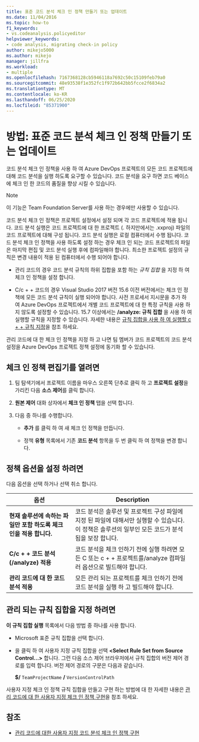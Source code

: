 ```yaml
---
title: 표준 코드 분석 체크 인 정책 만들기 또는 업데이트
ms.date: 11/04/2016
ms.topic: how-to
f1_keywords:
- vs.codeanalysis.policyeditor
helpviewer_keywords:
- code analysis, migrating check-in policy
author: mikejo5000
ms.author: mikejo
manager: jillfra
ms.workload:
- multiple
ms.openlocfilehash: 7167368128cb5946118a7692c50c15109feb79a0
ms.sourcegitcommit: 48e93538f1e352fc1f972b642bb5fcce2f6834a2
ms.translationtype: MT
ms.contentlocale: ko-KR
ms.lasthandoff: 06/25/2020
ms.locfileid: "85371900"
---
```

# <a name="how-to-create-or-update-standard-code-analysis-check-in-policies"></a>방법: 표준 코드 분석 체크 인 정책 만들기 또는 업데이트

코드 분석 체크 인 정책을 사용 하 여 Azure DevOps 프로젝트의 모든 코드 프로젝트에 대해 코드 분석을 실행 하도록 요구할 수 있습니다. 코드 분석을 요구 하면 코드 베이스에 체크 인 한 코드의 품질을 향상 시킬 수 있습니다.

> [!NOTE]
> 이 기능은 Team Foundation Server를 사용 하는 경우에만 사용할 수 있습니다.

코드 분석 체크 인 정책은 프로젝트 설정에서 설정 되며 각 코드 프로젝트에 적용 됩니다. 코드 분석 실행은 코드 프로젝트에 대 한 프로젝트 (. 하지만에서는 .xxproj) 파일의 코드 프로젝트에 대해 구성 됩니다. 코드 분석 실행은 로컬 컴퓨터에서 수행 됩니다. 코드 분석 체크 인 정책을 사용 하도록 설정 하는 경우 체크 인 되는 코드 프로젝트의 파일은 마지막 편집 및 코드 분석 실행 후에 컴파일해야 합니다. 최소한 프로젝트 설정의 규칙은 변경 내용이 적용 된 컴퓨터에서 수행 되어야 합니다.

- 관리 코드의 경우 코드 분석 규칙의 하위 집합을 포함 하는 *규칙 집합* 을 지정 하 여 체크 인 정책을 설정 합니다.

- C/c + + 코드의 경우 Visual Studio 2017 버전 15.6 이전 버전에서는 체크 인 정책에 모든 코드 분석 규칙이 실행 되어야 합니다. 사전 프로세서 지시문을 추가 하 여 Azure DevOps 프로젝트에서 개별 코드 프로젝트에 대 한 특정 규칙을 사용 하지 않도록 설정할 수 있습니다. 15.7 이상에서는 **/analyze: 규칙 집합** 을 사용 하 여 실행할 규칙을 지정할 수 있습니다. 자세한 내용은 [규칙 집합을 사용 하 여 실행할 c + + 규칙 지정](/cpp/code-quality/using-rule-sets-to-specify-the-cpp-rules-to-run)을 참조 하세요.

관리 코드에 대 한 체크 인 정책을 지정 하 고 나면 팀 멤버가 코드 프로젝트의 코드 분석 설정을 Azure DevOps 프로젝트 정책 설정에 동기화 할 수 있습니다.

## <a name="to-open-the-check-in-policy-editor"></a>체크 인 정책 편집기를 열려면

1. 팀 탐색기에서 프로젝트 이름을 마우스 오른쪽 단추로 클릭 하 고 **프로젝트 설정**을 가리킨 다음 **소스 제어**를 클릭 합니다.

1. **원본 제어** 대화 상자에서 **체크 인 정책** 탭을 선택 합니다.

1. 다음 중 하나를 수행합니다.

    - **추가** 를 클릭 하 여 새 체크 인 정책을 만듭니다.

    - 정책 **유형** 목록에서 기존 **코드 분석** 항목을 두 번 클릭 하 여 정책을 변경 합니다.

## <a name="to-set-policy-options"></a>정책 옵션을 설정 하려면

다음 옵션을 선택 하거나 선택 취소 합니다.

|옵션|Description|
|------------|-----------------|
|**현재 솔루션에 속하는 파일만 포함 하도록 체크 인을 적용 합니다.**|코드 분석은 솔루션 및 프로젝트 구성 파일에 지정 된 파일에 대해서만 실행할 수 있습니다. 이 정책은 솔루션의 일부인 모든 코드가 분석 됨을 보장 합니다.|
|**C/c + + 코드 분석 (/analyze) 적용**|코드 분석을 체크 인하기 전에 실행 하려면 모든 C 또는 c + + 프로젝트를/analyze 컴파일러 옵션으로 빌드해야 합니다.|
|**관리 코드에 대 한 코드 분석 적용**|모든 관리 되는 프로젝트를 체크 인하기 전에 코드 분석을 실행 하 고 빌드해야 합니다.|

## <a name="to-specify-a-managed-rule-set"></a>관리 되는 규칙 집합을 지정 하려면

**이 규칙 집합 실행** 목록에서 다음 방법 중 하나를 사용 합니다.

- Microsoft 표준 규칙 집합을 선택 합니다.

- 을 클릭 하 여 사용자 지정 규칙 집합을 선택 **\<Select Rule Set from Source Control...>** 합니다. 그런 다음 소스 제어 브라우저에서 규칙 집합의 버전 제어 경로를 입력 합니다. 버전 제어 경로의 구문은 다음과 같습니다.

   **$/** `TeamProjectName` **/** `VersionControlPath`

사용자 지정 체크 인 정책 규칙 집합을 만들고 구현 하는 방법에 대 한 자세한 내용은 [관리 코드에 대 한 사용자 지정 체크 인 정책 구현](../code-quality/implementing-custom-code-analysis-check-in-policies-for-managed-code.md)을 참조 하세요.

## <a name="see-also"></a>참조

- [관리 코드에 대한 사용자 지정 코드 분석 체크 인 정책 구현](../code-quality/implementing-custom-code-analysis-check-in-policies-for-managed-code.md)
